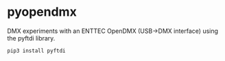 # pyopendmx

DMX experiments with an ENTTEC OpenDMX (USB->DMX interface) using the pyftdi library.

```
pip3 install pyftdi
```
